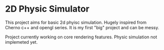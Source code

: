 # 2D Physic Simulator

This project aims for basic 2d phyisc simulation. Hugely inspired from Cherno c++ and opengl series. It is my first "big" project and can be messy.

Project currently working on core rendering features. Physic simulation not implemeted yet.
